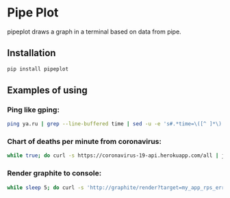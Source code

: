 # Pipe Plot
pipeplot draws a graph in a terminal based on data from pipe. 

## Installation
```bash
pip install pipeplot
```

## Examples of using
### Ping like gping:
```bash
ping ya.ru | grep --line-buffered time | sed -u -e 's#.*time=\([^ ]*\).*#\1#' | pipeplot
```
### Chart of deaths per minute from coronavirus:
```bash
while true; do curl -s https://coronavirus-19-api.herokuapp.com/all | jq '.deaths'; sleep 60; done | pipeplot
```
### Render graphite to console:
```bash
while sleep 5; do curl -s 'http://graphite/render?target=my_app_rps_error&format=json&from=-5min&until=now&maxDataPoints=495' | jq -c '.[0].datapoints[-1]'; done | sed -u s/null/0/ | stdbuf -oL uniq | stdbuf -oL jq '.[0]' | pipeplot
```

